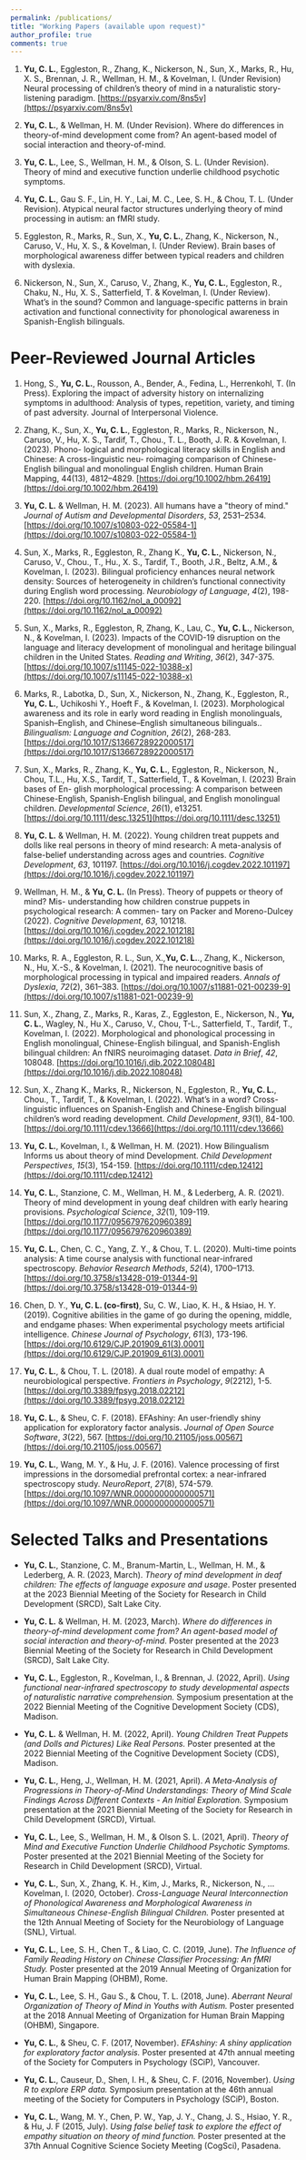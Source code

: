 ```yaml
---
permalink: /publications/
title: "Working Papers (available upon request)"
author_profile: true
comments: true
---
```

1. **Yu, C. L.**, Eggleston, R., Zhang, K., Nickerson, N., Sun, X., Marks, R., Hu, X. S., Brennan, J. R., Wellman, H. M., & Kovelman, I. (Under Revision) Neural processing of children’s theory of mind in a naturalistic story-listening paradigm. [https://psyarxiv.com/8ns5v](https://psyarxiv.com/8ns5v)

1. **Yu, C. L.**, & Wellman, H. M. (Under Revision). Where do differences in theory-of-mind development come from? An agent-based model of social interaction and theory-of-mind.

1. **Yu, C. L.**, Lee, S., Wellman, H. M., & Olson, S. L. (Under Revision). Theory of mind and executive function underlie childhood psychotic symptoms.

1. **Yu, C. L.**, Gau S. F., Lin, H. Y., Lai, M. C., Lee, S. H., & Chou, T. L. (Under Revision). Atypical neural factor structures underlying theory of mind processing in autism: an fMRI study.

1. Eggleston, R., Marks, R., Sun, X., **Yu, C. L.**, Zhang, K., Nickerson, N., Caruso, V., Hu, X. S., & Kovelman, I. (Under Review). Brain bases of morphological awareness differ between typical readers and children with dyslexia.

1. Nickerson, N., Sun, X., Caruso, V., Zhang, K., **Yu, C. L.**, Eggleston, R., Chaku, N., Hu, X. S., Satterfield, T. & Kovelman, I. (Under Review). What’s in the sound? Common and language-specific patterns in brain activation and functional connectivity for phonological awareness in Spanish-English bilinguals.

Peer-Reviewed Journal Articles
=====
1. Hong, S., **Yu, C. L.**, Rousson, A., Bender, A., Fedina, L., Herrenkohl, T. (In Press). Exploring the impact of adversity history on internalizing symptoms in adulthood: Analysis of types, repetition, variety, and timing of past adversity. Journal of Interpersonal Violence.

1. Zhang, K., Sun, X., **Yu, C. L.**, Eggleston, R., Marks, R., Nickerson, N., Caruso, V., Hu, X. S., Tardif, T., Chou., T. L., Booth, J. R. & Kovelman, I. (2023). Phono- logical and morphological literacy skills in English and Chinese: A cross-linguistic neu- roimaging comparison of Chinese-English bilingual and monolingual English children. Human Brain Mapping, 44(13), 4812–4829. [https://doi.org/10.1002/hbm.26419](https://doi.org/10.1002/hbm.26419)

1. **Yu, C. L.** & Wellman, H. M. (2023). All humans have a "theory of mind." *Journal of Autism and Developmental Disorders*, *53*, 2531–2534. [https://doi.org/10.1007/s10803-022-05584-1](https://doi.org/10.1007/s10803-022-05584-1)

1. Sun, X., Marks, R., Eggleston, R., Zhang K., **Yu, C. L.**, Nickerson, N., Caruso, V., Chou., T., Hu., X. S., Tardif, T., Booth, J.R., Beltz, A.M., & Kovelman, I. (2023). Bilingual proficiency enhances neural network density: Sources of heterogeneity in children’s functional connectivity during English word processing. *Neurobiology of Language*, *4*(2), 198-220. [https://doi.org/10.1162/nol_a_00092](https://doi.org/10.1162/nol_a_00092)

1. Sun, X., Marks, R., Eggleston, R, Zhang, K., Lau, C., **Yu, C. L.**, Nickerson, N., & Kovelman, I. (2023). Impacts of the COVID-19 disruption on the language and literacy development of monolingual and heritage bilingual children in the United States. *Reading and Writing*, *36*(2), 347-375. [https://doi.org/10.1007/s11145-022-10388-x](https://doi.org/10.1007/s11145-022-10388-x)

1. Marks, R., Labotka, D., Sun, X., Nickerson, N., Zhang, K., Eggleston, R., **Yu, C. L.**, Uchikoshi Y., Hoeft F., & Kovelman, I. (2023). Morphological awareness and its role in early word reading in English monolinguals, Spanish–English, and Chinese–English simultaneous bilinguals.. *Bilingualism: Language and Cognition*, *26*(2), 268-283. [https://doi.org/10.1017/S1366728922000517](https://doi.org/10.1017/S1366728922000517)

1. Sun, X., Marks, R., Zhang, K., **Yu, C. L.**, Eggleston, R., Nickerson, N., Chou, T.L., Hu, X.S., Tardif, T., Satterfield, T., & Kovelman, I. (2023) Brain bases of En- glish morphological processing: A comparison between Chinese-English, Spanish-English bilingual, and English monolingual children. *Developmental Science*, *26*(1), e13251. [https://doi.org/10.1111/desc.13251](https://doi.org/10.1111/desc.13251)

1. **Yu, C. L.** & Wellman, H. M. (2022). Young children treat puppets and dolls like real persons in theory of mind research: A meta-analysis of false-belief understanding across ages and countries. *Cognitive Development*, *63*, 101197. [https://doi.org/10.1016/j.cogdev.2022.101197](https://doi.org/10.1016/j.cogdev.2022.101197)

1. Wellman, H. M., & **Yu, C. L.** (In Press). Theory of puppets or theory of mind? Mis- understanding how children construe puppets in psychological research: A commen- tary on Packer and Moreno-Dulcey (2022). *Cognitive Development*, *63*, 101218. [https://doi.org/10.1016/j.cogdev.2022.101218](https://doi.org/10.1016/j.cogdev.2022.101218)

1. Marks, R. A., Eggleston, R. L., Sun, X.,**Yu, C. L.**., Zhang, K., Nickerson, N., Hu, X.-S., & Kovelman, I. (2021). The neurocognitive basis of morphological processing in typical and impaired readers. *Annals of Dyslexia*, *72*(2), 361–383. [https://doi.org/10.1007/s11881-021-00239-9](https://doi.org/10.1007/s11881-021-00239-9)

1. Sun, X., Zhang, Z., Marks, R., Karas, Z., Eggleston, E., Nickerson, N., **Yu, C. L.**, Wagley, N., Hu X., Caruso, V., Chou, T-L., Satterfield, T., Tardif, T., Kovelman, I. (2022). Morphological and phonological processing in English monolingual, Chinese-English bilingual, and Spanish-English bilingual children: An fNIRS neuroimaging dataset. *Data in Brief*, *42*, 108048.  [https://doi.org/10.1016/j.dib.2022.108048](https://doi.org/10.1016/j.dib.2022.108048)

1. Sun, X., Zhang K., Marks, R., Nickerson, N., Eggleston, R., **Yu, C. L.**, Chou., T., Tardif, T., & Kovelman, I. (2022). What’s in a word? Cross-linguistic influences on Spanish-English and Chinese-English bilingual children’s word reading development. *Child Development*, *93*(1), 84-100. [https://doi.org/10.1111/cdev.13666](https://doi.org/10.1111/cdev.13666)

1. **Yu, C. L.**, Kovelman, I., & Wellman, H. M. (2021). How Bilingualism Informs us about theory of mind Development. *Child Development Perspectives*, *15*(3), 154-159. [https://doi.org/10.1111/cdep.12412](https://doi.org/10.1111/cdep.12412)

1. **Yu, C. L.**, Stanzione, C. M., Wellman, H. M., & Lederberg, A. R. (2021). Theory of mind development in young deaf children with early hearing provisions. *Psychological Science*, *32*(1), 109-119. [https://doi.org/10.1177/0956797620960389](https://doi.org/10.1177/0956797620960389)

1. **Yu, C. L.**, Chen, C. C., Yang, Z. Y., & Chou, T. L. (2020). Multi-time points analysis: A time course analysis with functional near-infrared spectroscopy. *Behavior Research Methods*, *52*(4), 1700–1713. [https://doi.org/10.3758/s13428-019-01344-9](https://doi.org/10.3758/s13428-019-01344-9)

1. Chen, D. Y., **Yu, C. L. (co-first)**, Su, C. W., Liao, K. H., & Hsiao, H. Y. (2019). Cognitive abilities in the game of go during the opening, middle, and endgame phases: When experimental psychology meets artificial intelligence. *Chinese Journal of Psychology*, *61*(3), 173-196. [https://doi.org/10.6129/CJP.201909_61(3).0001](https://doi.org/10.6129/CJP.201909_61(3).0001)

1. **Yu, C. L.**, & Chou, T. L. (2018). A dual route model of empathy: A neurobiological perspective. *Frontiers in Psychology*, *9*(2212), 1-5. [https://doi.org/10.3389/fpsyg.2018.02212](https://doi.org/10.3389/fpsyg.2018.02212)

1. **Yu, C. L.**, & Sheu, C. F. (2018). EFAshiny: An user-friendly shiny application for exploratory factor analysis. *Journal of Open Source Software*, *3*(22), 567. [https://doi.org/10.21105/joss.00567](https://doi.org/10.21105/joss.00567)

1. **Yu, C. L.**, Wang, M. Y., & Hu, J. F. (2016). Valence processing of first impressions in the dorsomedial prefrontal cortex: a near-infrared spectroscopy study. *NeuroReport*, *27*(8), 574-579. [https://doi.org/10.1097/WNR.0000000000000571](https://doi.org/10.1097/WNR.0000000000000571)

Selected Talks and Presentations
=====

- **Yu, C. L.**, Stanzione, C. M., Branum-Martin, L., Wellman, H. M., & Lederberg, A. R. (2023, March). *Theory of mind development in deaf children: The effects of language exposure and usage*. Poster presented at the 2023 Biennial Meeting of the Society for Research in Child Development (SRCD), Salt Lake City.

- **Yu, C. L.** & Wellman, H. M.  (2023, March). *Where do differences in theory-of-mind development come from? An agent-based model of social interaction and theory-of-mind*. Poster presented at the 2023 Biennial Meeting of the Society for Research in Child Development (SRCD), Salt Lake City.

- **Yu, C. L.**, Eggleston, R., Kovelman, I., & Brennan, J. (2022, April). *Using functional near-infrared spectroscopy to study developmental aspects of naturalistic narrative comprehension.* Symposium presentation at the 2022 Biennial Meeting of the Cognitive Development Society (CDS), Madison.

- **Yu, C. L.** & Wellman, H. M. (2022, April). *Young Children Treat Puppets (and Dolls and Pictures) Like Real Persons.* Poster presented at the 2022 Biennial Meeting of the Cognitive Development Society (CDS), Madison.

- **Yu, C. L.**, Heng, J., Wellman, H. M. (2021, April). *A Meta-Analysis of Progressions in Theory-of-Mind Understandings: Theory of Mind Scale Findings Across Different Contexts - An Initial Exploration.* Symposium presentation at the 2021 Biennial Meeting of the Society for Research in Child Development (SRCD), Virtual.

- **Yu, C. L.**, Lee, S., Wellman, H. M., & Olson S. L. (2021, April). *Theory of Mind and Executive Function Underlie Childhood Psychotic Symptoms.* Poster presented at the 2021 Biennial Meeting of the Society for Research in Child Development (SRCD), Virtual.

- **Yu, C. L.**, Sun, X., Zhang, K. H., Kim, J., Marks, R., Nickerson, N., … Kovelman, I. (2020, October). *Cross-Language Neural Interconnection of Phonological Awareness and Morphological Awareness in Simultaneous Chinese-English Bilingual Children.* Poster presented at the 12th Annual Meeting of Society for the Neurobiology of Language (SNL), Virtual.

- **Yu, C. L.**, Lee, S. H., Chen T., & Liao, C. C. (2019, June). *The Influence of Family Reading History on Chinese Classifier Processing: An fMRI Study.* Poster presented at the 2019 Annual Meeting of Organization for Human Brain Mapping (OHBM), Rome.

- **Yu, C. L.**, Lee, S. H., Gau S., & Chou, T. L. (2018, June). *Aberrant Neural Organization of Theory of Mind in Youths with Autism.* Poster presented at the 2018 Annual Meeting of Organization for Human Brain Mapping (OHBM), Singapore.

- **Yu, C. L.**, & Sheu, C. F. (2017, November). *EFAshiny: A shiny application for exploratory factor analysis.* Poster presented at 47th annual meeting of the Society for Computers in Psychology (SCiP), Vancouver.

- **Yu, C. L.**, Causeur, D., Shen, I. H., & Sheu, C. F. (2016, November). *Using R to explore ERP data.* Symposium presentation at the 46th annual meeting of the Society for Computers in Psychology (SCiP), Boston.

- **Yu, C. L.**, Wang, M. Y., Chen, P. W., Yap, J. Y., Chang, J. S., Hsiao, Y. R., & Hu, J. F (2015, July). *Using false belief task to explore the effect of empathy situation on theory of mind function.* Poster presented at the 37th Annual Cognitive Science Society Meeting (CogSci), Pasadena.
